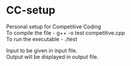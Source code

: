 # CC-setup
Personal setup for Competitive Coding <br>
To compile the file - g++ -o test competitive.cpp<br>
To run the executable - ./test

Input to be given in input file.<br>
Output will be displayed in output file.
